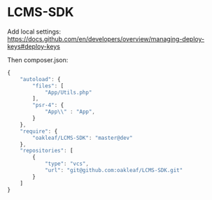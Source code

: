 # LCMS-SDK

Add local settings:
https://docs.github.com/en/developers/overview/managing-deploy-keys#deploy-keys

Then composer.json:
```javascript
{
    "autoload": {
        "files": [
            "App/Utils.php"
        ],
        "psr-4": {
            "App\\" : "App",
        }
    },
    "require": {
    	"oakleaf/LCMS-SDK": "master@dev"
    },
    "repositories": [
	    {
	        "type": "vcs",
	        "url": "git@github.com:oakleaf/LCMS-SDK.git"
	    }
    ]
}
```
